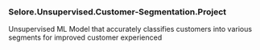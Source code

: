 ### Selore.Unsupervised.Customer-Segmentation.Project
Unsupervised ML Model that accurately classifies customers into various segments for improved customer experienced
